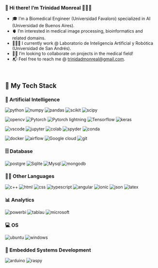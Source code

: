 ### 👋 Hi there! I’m Trinidad Monreal 🙋🏽‍♀️
- 🎓 I’m a Biomedical Engineer (Universidad Favaloro) specialized in AI (Universidad de Buenos Aires).
- 🫀 I’m interested in medical image processing, bioinformatics and related domains.
- 👩🏻‍💻 I currently work @ Laboratorio de Inteligencia Artificial y Robótica (Universidad de San Andrés).
- 🤝🏻 I’m looking to collaborate on projects in the medical field!
- 📬 Feel free to reach me @ trinidadmonreal@gmail.com.
<br />

## 🚀 My Tech Stack

### 🤖 Artificial Intelligence
![python](https://img.shields.io/badge/Python-FFD43B?style=for-the-badge&logo=python&logoColor=blue)
![numpy](https://img.shields.io/badge/Numpy-777BB4?style=for-the-badge&logo=numpy&logoColor=white)
![pandas](https://img.shields.io/badge/Pandas-2C2D72?style=for-the-badge&logo=pandas&logoColor=white)
![scikit](https://img.shields.io/badge/scikit_learn-F7931E?style=for-the-badge&logo=scikit-learn&logoColor=white)
![scipy](https://img.shields.io/badge/SciPy-654FF0?style=for-the-badge&logo=SciPy&logoColor=white)

![opencv](https://img.shields.io/badge/OpenCV-27338e?style=for-the-badge&logo=OpenCV&logoColor=white)
![Pytorch](https://img.shields.io/badge/PyTorch-EE4C2C?style=for-the-badge&logo=pytorch&logoColor=white)
![Pytorch lightning](https://img.shields.io/badge/Lightning-792DE4?style=for-the-badge&logo=pytorch-lightning&logoColor=white)
![Tensorflow](https://img.shields.io/badge/TensorFlow-FF6F00?style=for-the-badge&logo=tensorflow&logoColor=white)
![keras](https://img.shields.io/badge/Keras-FF0000?style=for-the-badge&logo=keras&logoColor=white)

![vscode](https://img.shields.io/badge/VSCode-0078D4?style=for-the-badge&logo=visual%20studio%20code&logoColor=white)
![jupyter](https://img.shields.io/badge/Jupyter-F37626.svg?&style=for-the-badge&logo=Jupyter&logoColor=white)
![colab](https://img.shields.io/badge/Colab-F9AB00?style=for-the-badge&logo=googlecolab&color=525252)
![spyder](https://img.shields.io/badge/Spyder%20Ide-FF0000?style=for-the-badge&logo=spyder%20ide&logoColor=white)
![conda](https://img.shields.io/badge/conda-342B029.svg?&style=for-the-badge&logo=anaconda&logoColor=white)

![docker](https://img.shields.io/badge/Docker-2CA5E0?style=for-the-badge&logo=docker&logoColor=white)
![airflow](https://img.shields.io/badge/Airflow-017CEE?style=for-the-badge&logo=Apache%20Airflow&logoColor=white)
![Google cloud](https://img.shields.io/badge/Google_Cloud-4285F4?style=for-the-badge&logo=google-cloud&logoColor=white)
![git](https://img.shields.io/badge/GIT-E44C30?style=for-the-badge&logo=git&logoColor=white)

### 🗄️ Database
![postgre](https://img.shields.io/badge/PostgreSQL-316192?style=for-the-badge&logo=postgresql&logoColor=white)
![Sqlite](	https://img.shields.io/badge/SQLite-07405E?style=for-the-badge&logo=sqlite&logoColor=white)
![Mysql](https://img.shields.io/badge/MySQL-005C84?style=for-the-badge&logo=mysql&logoColor=white)
![mongodb](https://img.shields.io/badge/MongoDB-4EA94B?style=for-the-badge&logo=mongodb&logoColor=white)

### 👩‍💻 Other Languages
![c++](https://img.shields.io/badge/C%2B%2B-00599C?style=for-the-badge&logo=c%2B%2B&logoColor=white)
![html](https://img.shields.io/badge/HTML5-E34F26?style=for-the-badge&logo=html5&logoColor=white)
![css](https://img.shields.io/badge/CSS3-1572B6?style=for-the-badge&logo=css3&logoColor=white)
![typescript](https://img.shields.io/badge/TypeScript-007ACC?style=for-the-badge&logo=typescript&logoColor=white)
![angular](https://img.shields.io/badge/Angular-DD0031?style=for-the-badge&logo=angular&logoColor=white)
![ionic](https://img.shields.io/badge/Ionic-3880FF?style=for-the-badge&logo=ionic&logoColor=white)
![json](https://img.shields.io/badge/json-5E5C5C?style=for-the-badge&logo=json&logoColor=white)
![latex](https://img.shields.io/badge/LaTeX-47A141?style=for-the-badge&logo=LaTeX&logoColor=white)

### 📊 Analytics
![powerbi](https://img.shields.io/badge/PowerBI-F2C811?style=for-the-badge&logo=Power%20BI&logoColor=white)
![tablau](https://img.shields.io/badge/Tableau-E97627?style=for-the-badge&logo=Tableau&logoColor=white)
![microsoft](https://img.shields.io/badge/Microsoft_Office-D83B01?style=for-the-badge&logo=microsoft-office&logoColor=white)

### 💻 OS
![ubuntu](https://img.shields.io/badge/Ubuntu-E95420?style=for-the-badge&logo=ubuntu&logoColor=white)
![windows](https://img.shields.io/badge/Windows-0078D6?style=for-the-badge&logo=windows&logoColor=white)

### 🔧 Embedded Systems Development
![arduino](https://img.shields.io/badge/Arduino-00979D?style=for-the-badge&logo=Arduino&logoColor=white)
![raspy](https://img.shields.io/badge/Raspberry%20Pi-A22846?style=for-the-badge&logo=Raspberry%20Pi&logoColor=white)

<!---
tmonreal/tmonreal is a ✨ special ✨ repository because its `README.md` (this file) appears on your GitHub profile.
You can click the Preview link to take a look at your changes.
--->
